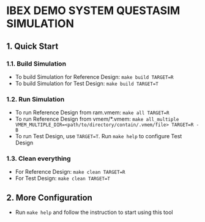 # IBEX DEMO SYSTEM QUESTASIM SIMULATION

## **1. Quick Start**

### **1.1. Build Simulation**
- To build Simulation for Reference Design: `make build TARGET=R`
- To build Simulation for Test Design:      `make build TARGET=T`

### **1.2. Run Simulation**

- To run Reference Design from ram.vmem: `make all TARGET=R`
- To run Reference Design from vmem/*.vmem: `make all_multiple VMEM_MULTIPLE_DIR=<path/to/directory/contain/.vmem/file> TARGET=R -B`
- To run Test Design, use `TARGET=T`. Run `make help` to configure Test Design

### **1.3. Clean everything**
- For Reference Design: `make clean TARGET=R`
- For Test Design:      `make clean TARGET=T`

## **2. More Configuration**

- Run `make help` and follow the instruction to start using this tool
